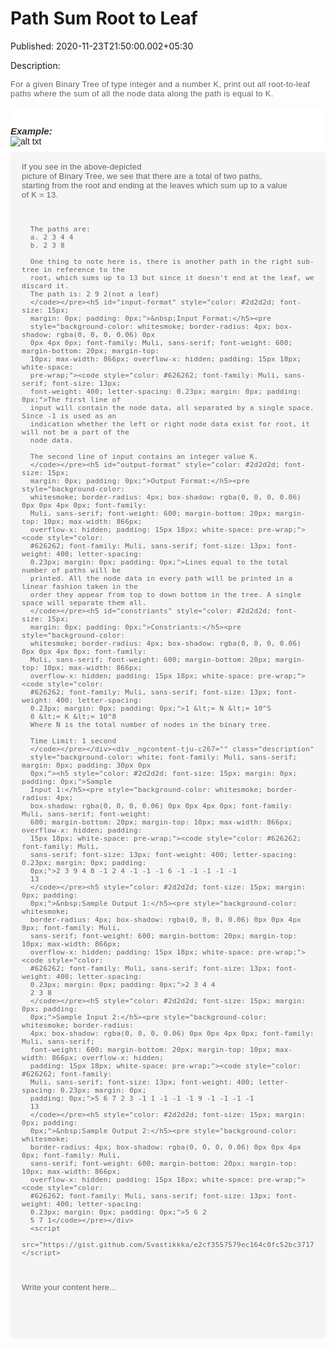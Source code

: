 # Path Sum Root to Leaf

Published: 2020-11-23T21:50:00.002+05:30

Description: 
      <p><span style="background-color: white; color: #626262;
      font-family: Muli, sans-serif; font-size: 13px; letter-spacing: 0.3px;">For a given Binary
      Tree of type integer and a number K, print out all root-to-leaf paths where the sum of all the
      node data along the path is equal to K.</span></p><div _ngcontent-tju-c267=""
      class="description" style="background-color: white; font-family: Muli, sans-serif; margin:
      0px; padding: 30px 0px 0px;"><h5 id="example" style="color: #2d2d2d; font-size: 15px;
      margin: 0px; padding: 0px;">Example:</h5><p style="margin: 0px; padding:
      0px;"><img alt="alt txt"
      src="https://files.codingninjas.in/binary-tree-page-2-1-4808.png" style="margin: 0px;
      max-width: 100%; padding: 0px;" /></p><pre style="background-color: whitesmoke;
      border-radius: 4px; box-shadow: rgba(0, 0, 0, 0.06) 0px 0px 4px 0px; font-family: Muli,
      sans-serif; font-weight: 600; margin-bottom: 20px; margin-top: 10px; max-width: 866px;
      overflow-x: hidden; padding: 15px 18px; white-space: pre-wrap;"><code style="color:
      #626262; font-family: Muli, sans-serif; font-size: 13px; font-weight: 400; letter-spacing:
      0.23px; margin: 0px; padding: 0px;">If you see in the above-depicted picture of Binary
      Tree, we see that there are a total of two paths, starting from the root and ending at the
      leaves which sum up to a value of K = 13.

      The paths are:
      a. 2 3 4 4
      b. 2 3 8

      One thing to note here is, there is another path in the right sub-tree in reference to the
      root, which sums up to 13 but since it doesn't end at the leaf, we discard it.
      The path is: 2 9 2(not a leaf)
      </code></pre><h5 id="input-format" style="color: #2d2d2d; font-size: 15px;
      margin: 0px; padding: 0px;">&nbsp;Input Format:</h5><pre
      style="background-color: whitesmoke; border-radius: 4px; box-shadow: rgba(0, 0, 0, 0.06) 0px
      0px 4px 0px; font-family: Muli, sans-serif; font-weight: 600; margin-bottom: 20px; margin-top:
      10px; max-width: 866px; overflow-x: hidden; padding: 15px 18px; white-space:
      pre-wrap;"><code style="color: #626262; font-family: Muli, sans-serif; font-size: 13px;
      font-weight: 400; letter-spacing: 0.23px; margin: 0px; padding: 0px;">The first line of
      input will contain the node data, all separated by a single space. Since -1 is used as an
      indication whether the left or right node data exist for root, it will not be a part of the
      node data.

      The second line of input contains an integer value K.
      </code></pre><h5 id="output-format" style="color: #2d2d2d; font-size: 15px;
      margin: 0px; padding: 0px;">Output Format:</h5><pre style="background-color:
      whitesmoke; border-radius: 4px; box-shadow: rgba(0, 0, 0, 0.06) 0px 0px 4px 0px; font-family:
      Muli, sans-serif; font-weight: 600; margin-bottom: 20px; margin-top: 10px; max-width: 866px;
      overflow-x: hidden; padding: 15px 18px; white-space: pre-wrap;"><code style="color:
      #626262; font-family: Muli, sans-serif; font-size: 13px; font-weight: 400; letter-spacing:
      0.23px; margin: 0px; padding: 0px;">Lines equal to the total number of paths will be
      printed. All the node data in every path will be printed in a linear fashion taken in the
      order they appear from top to down bottom in the tree. A single space will separate them all.
      </code></pre><h5 id="constriants" style="color: #2d2d2d; font-size: 15px;
      margin: 0px; padding: 0px;">Constriants:</h5><pre style="background-color:
      whitesmoke; border-radius: 4px; box-shadow: rgba(0, 0, 0, 0.06) 0px 0px 4px 0px; font-family:
      Muli, sans-serif; font-weight: 600; margin-bottom: 20px; margin-top: 10px; max-width: 866px;
      overflow-x: hidden; padding: 15px 18px; white-space: pre-wrap;"><code style="color:
      #626262; font-family: Muli, sans-serif; font-size: 13px; font-weight: 400; letter-spacing:
      0.23px; margin: 0px; padding: 0px;">1 &lt;= N &lt;= 10^5
      0 &lt;= K &lt;= 10^8
      Where N is the total number of nodes in the binary tree.

      Time Limit: 1 second
      </code></pre></div><div _ngcontent-tju-c267="" class="description"
      style="background-color: white; font-family: Muli, sans-serif; margin: 0px; padding: 30px 0px
      0px;"><h5 style="color: #2d2d2d; font-size: 15px; margin: 0px; padding: 0px;">Sample
      Input 1:</h5><pre style="background-color: whitesmoke; border-radius: 4px;
      box-shadow: rgba(0, 0, 0, 0.06) 0px 0px 4px 0px; font-family: Muli, sans-serif; font-weight:
      600; margin-bottom: 20px; margin-top: 10px; max-width: 866px; overflow-x: hidden; padding:
      15px 18px; white-space: pre-wrap;"><code style="color: #626262; font-family: Muli,
      sans-serif; font-size: 13px; font-weight: 400; letter-spacing: 0.23px; margin: 0px; padding:
      0px;">2 3 9 4 8 -1 2 4 -1 -1 -1 6 -1 -1 -1 -1 -1
      13
      </code></pre><h5 style="color: #2d2d2d; font-size: 15px; margin: 0px; padding:
      0px;">&nbsp;Sample Output 1:</h5><pre style="background-color: whitesmoke;
      border-radius: 4px; box-shadow: rgba(0, 0, 0, 0.06) 0px 0px 4px 0px; font-family: Muli,
      sans-serif; font-weight: 600; margin-bottom: 20px; margin-top: 10px; max-width: 866px;
      overflow-x: hidden; padding: 15px 18px; white-space: pre-wrap;"><code style="color:
      #626262; font-family: Muli, sans-serif; font-size: 13px; font-weight: 400; letter-spacing:
      0.23px; margin: 0px; padding: 0px;">2 3 4 4
      2 3 8
      </code></pre><h5 style="color: #2d2d2d; font-size: 15px; margin: 0px; padding:
      0px;">Sample Input 2:</h5><pre style="background-color: whitesmoke; border-radius:
      4px; box-shadow: rgba(0, 0, 0, 0.06) 0px 0px 4px 0px; font-family: Muli, sans-serif;
      font-weight: 600; margin-bottom: 20px; margin-top: 10px; max-width: 866px; overflow-x: hidden;
      padding: 15px 18px; white-space: pre-wrap;"><code style="color: #626262; font-family:
      Muli, sans-serif; font-size: 13px; font-weight: 400; letter-spacing: 0.23px; margin: 0px;
      padding: 0px;">5 6 7 2 3 -1 1 -1 -1 -1 9 -1 -1 -1 -1
      13
      </code></pre><h5 style="color: #2d2d2d; font-size: 15px; margin: 0px; padding:
      0px;">&nbsp;Sample Output 2:</h5><pre style="background-color: whitesmoke;
      border-radius: 4px; box-shadow: rgba(0, 0, 0, 0.06) 0px 0px 4px 0px; font-family: Muli,
      sans-serif; font-weight: 600; margin-bottom: 20px; margin-top: 10px; max-width: 866px;
      overflow-x: hidden; padding: 15px 18px; white-space: pre-wrap;"><code style="color:
      #626262; font-family: Muli, sans-serif; font-size: 13px; font-weight: 400; letter-spacing:
      0.23px; margin: 0px; padding: 0px;">5 6 2
      5 7 1</code></pre></div>
      <script
      src="https://gist.github.com/Svastikkka/e2cf3557579ec164c0fc52bc3717931f.js"></script>

Write your content here...